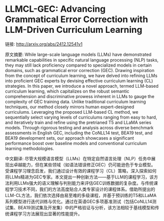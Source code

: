 # LLMCL-GEC: Advancing Grammatical Error Correction with LLM-Driven Curriculum Learning

链接: http://arxiv.org/abs/2412.12541v1

原文摘要:
While large-scale language models (LLMs) have demonstrated remarkable
capabilities in specific natural language processing (NLP) tasks, they may
still lack proficiency compared to specialized models in certain domains, such
as grammatical error correction (GEC). Drawing inspiration from the concept of
curriculum learning, we have delved into refining LLMs into proficient GEC
experts by devising effective curriculum learning (CL) strategies. In this
paper, we introduce a novel approach, termed LLM-based curriculum learning,
which capitalizes on the robust semantic comprehension and discriminative
prowess inherent in LLMs to gauge the complexity of GEC training data. Unlike
traditional curriculum learning techniques, our method closely mirrors human
expert-designed curriculums. Leveraging the proposed LLM-based CL method, we
sequentially select varying levels of curriculums ranging from easy to hard,
and iteratively train and refine using the pretrianed T5 and LLaMA series
models. Through rigorous testing and analysis across diverse benchmark
assessments in English GEC, including the CoNLL14 test, BEA19 test, and BEA19
development sets, our approach showcases a significant performance boost over
baseline models and conventional curriculum learning methodologies.

中文翻译:
尽管大规模语言模型（LLMs）在特定自然语言处理（NLP）任务中展现出卓越能力，但在某些领域（如语法错误修正GEC）仍可能逊色于专业模型。受课程学习理念启发，我们通过设计有效的课程学习（CL）策略，深入探索如何将LLMs精进为GEC专家。本文提出一种创新方法——基于LLM的课程学习，该方法利用LLMs强大的语义理解与判别能力来评估GEC训练数据的复杂度。与传统课程学习技术不同，我们的方法高度贴合人类专家设计的课程体系。借助所提出的LLM-CL方法，我们依次选择由易至难的多级课程，并基于预训练的T5和LLaMA系列模型进行迭代训练与优化。通过在英语GEC多项基准测试（包括CoNLL14测试集、BEA19测试集及开发集）中的严格验证与分析，该方法相较于基线模型和传统课程学习方法展现出显著的性能提升。

